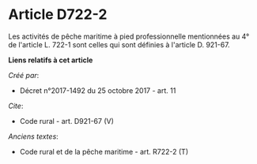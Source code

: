 # Article D722-2

Les activités de pêche maritime à pied professionnelle mentionnées au 4° de l'article L. 722-1 sont celles qui sont définies
à l'article D. 921-67.

**Liens relatifs à cet article**

_Créé par_:

  - Décret n°2017-1492 du 25 octobre 2017 - art. 11

_Cite_:

  - Code rural - art. D921-67 (V)

_Anciens textes_:

  - Code rural et de la pêche maritime - art. R722-2 (T)
